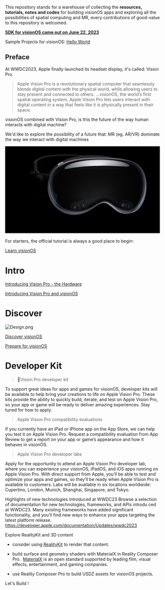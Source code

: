 This repository stands for a warehouse of collecting the **resources, tutorials, notes and codes** for building visionOS apps and exploring all the possibilities of spatial computing and MR, every contributions of good-value to this repository is welcomed.

[**SDK for visionOS came out on June 22, 2023**](https://developer.apple.com/download/all/?q=xcode%2015)

Sample Projects for visionOS:
[Hello World](/Sample-Projects/HelloWorld)


## Preface

At WWDC2023, Apple finally launched its headset display, it's called: Vision Pro.

> Apple Vision Pro is a revolutionary spatial computer that seamlessly blends digital content with the physical world, while allowing users to stay present and connected to others.
> ...visionOS, the world’s first spatial operating system, Apple Vision Pro lets users interact with digital content in a way that feels like it is physically present in their space.

visionOS combined with Vision Pro, is this the future of the way human interacts with digital machine?

We'd like to explore the possibility of a future that: MR (eg. AR/VR) dominate the way we interact with digital machines

![Vision Pro](imgs/Screenshot.png)

For starters, the official tutorial is always a good place to begin:

[Learn visionOS](https://developer.apple.com/visionos/learn/)


# Intro


[Introducing Vision Pro - the Hardware](https://www.apple.com/apple-vision-pro/)

[Introducing Vision Pro and visionOS](https://developer.apple.com/news/?id=p7g1u5kk)

# Discover

![Design.png](imgs/Design.png)

[Discover visionOS](https://developer.apple.com/visionos/)

[Prepare for visionOS](https://developer.apple.com/visionos/prepare/)



# Developer Kit

> Vision Pro developer kit

To support great ideas for apps and games for visionOS, developer kits will be available to help bring your creations to life on Apple Vision Pro. These kits provide the ability to quickly build, iterate, and test on Apple Vision Pro, so your app or game will be ready to deliver amazing experiences. Stay tuned for how to apply.

> Apple Vision Pro compatibility evaluations

If you currently have an iPad or iPhone app on the App Store, we can help you test it on Apple Vision Pro. Request a compatibility evaluation from App Review to get a report on your app or game’s appearance and how it behaves in visionOS.

> Apple Vision Pro developer labs

Apply for the opportunity to attend an Apple Vision Pro developer lab, where you can experience your visionOS, iPadOS, and iOS apps running on Apple Vision Pro. With direct support from Apple, you’ll be able to test and optimize your apps and games, so they’ll be ready when Apple Vision Pro is available to customers. Labs will be available in six locations worldwide: Cupertino, London, Munich, Shanghai, Singapore, and Tokyo.

Highlights of new technologies introduced at WWDC23
Browse a selection of documentation for new technologies, frameworks, and APIs introdu
ced at WWDC23. Many existing frameworks have added significant functionality, and you’ll find new ways to enhance your apps targeting the latest platform release.
https://developer.apple.com/documentation/Updates/wwdc2023

Explore RealityKit and 3D content

- consider using [RealityKit](https://developer.apple.com/documentation/RealityKit/) to render that content.

- build surface and geometry shaders with MaterialX in Reality Composer Pro.
 [MaterialX](https://materialx.org/) is an open standard supported by leading film, visual effects, entertainment, and gaming companies.
 
- use Reality Composer Pro to build USDZ assets for visionOS projects.

Let's Build !